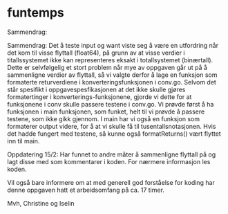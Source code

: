 # funtemps

Sammendrag:

Sammendrag:
Det å teste input og want viste seg å være en utfordring når det kom til visse flyttall (float64), på grunn av at visse verdier i titallssystemet ikke kan representeres eksakt i totallsystemet (binærtall). Dette er selvfølgelig et stort problem når mye av oppgaven går ut på å sammenligne verdier av flyttall, så vi valgte derfor å lage en funksjon som formaterte returverdiene i konverteringsfunksjonen i conv.go. Selvom det står spesifikt i oppgavespesfikasjonen at det ikke skulle gjøres formatertinger i konverterings-funksjonene, gjorde vi dette for at funksjonene i conv skulle passere testene i conv.go. Vi prøvde først å ha funksjonen i main funksjonen, som funket, helt til vi prøvde å passere testene, som ikke gikk gjennom. I main har vi også en funksjon som formaterer output videre, for å at vi skulle få til tusentallsnotasjonen. Hvis det hadde fungert med testene, så kunne også formatReturns() vært flyttet inn til main. 

Oppdatering 15/2:
Har funnet to andre måter å sammenligne flyttall på og lagt disse med som kommentarer i koden. For nærmere informasjon les koden.

Vil også bare informere om at med generell god forståelse for koding har denne oppgaven hatt et arbeidsomfang på ca. 17 timer. 

Mvh,
Christine og Iselin